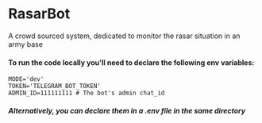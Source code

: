 # RasarBot
A crowd sourced system, dedicated to monitor the rasar situation in an army base

#### To run the code locally you'll need to declare the following env variables:
```
MODE='dev'
TOKEN='TELEGRAM_BOT_TOKEN'
ADMIN_ID=111111111 # The bot's admin chat_id
```
##### Alternatively, you can declare them in a .env file in the same directory
